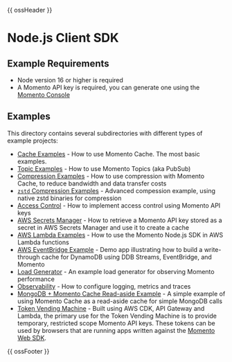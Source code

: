 {{ ossHeader }}

# Node.js Client SDK

## Example Requirements

- Node version 16 or higher is required
- A Momento API key is required, you can generate one using the [Momento Console](https://console.gomomento.com)

## Examples

This directory contains several subdirectories with different types of example projects:

- [Cache Examples](./cache) - How to use Momento Cache. The most basic examples.
- [Topic Examples](./topics) - How to use Momento Topics (aka PubSub)
- [Compression Examples](./compression) - How to use compression with Momento Cache, to reduce bandwidth and data transfer costs
- [`zstd` Compression Examples](./compression-zstd) - Advanced compession example, using native zstd binaries for compression
- [Access Control](./access-control) - How to implement access control using Momento API keys
- [AWS Secrets Manager](./aws/secrets-manager) - How to retrieve a Momento API key stored as a secret in AWS Secrets Manager and use it to create a cache
- [AWS Lambda Examples](./aws/lambda-examples) - How to use the Momento Node.js SDK in AWS Lambda functions
- [AWS EventBridge Example](./aws/eventbridge) - Demo app illustrating how to build a write-through cache for DynamoDB using DDB Streams, EventBridge, and Momento
- [Load Generator](./load-gen) - An example load generator for observing Momento performance
- [Observability](./observability) - How to configure logging, metrics and traces
- [MongoDB + Momento Cache Read-aside Example](./mongodb-examples/simple-read-aside) - A simple example of using Momento Cache as a read-aside cache for simple MongoDB calls
- [Token Vending Machine](./token-vending-machine) - Built using AWS CDK, API Gateway and Lambda, the primary use for the Token Vending Machine is to provide temporary, restricted scope Momento API keys. These tokens can be used by browsers that are running apps written against the [Momento Web SDK](https://github.com/momentohq/client-sdk-javascript/tree/main/packages/client-sdk-web).

{{ ossFooter }}

